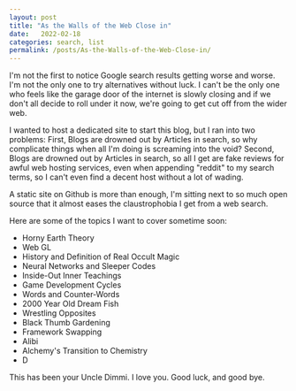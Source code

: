 ```yaml
---
layout: post
title: "As the Walls of the Web Close in"
date:   2022-02-18
categories: search, list
permalink: /posts/As-the-Walls-of-the-Web-Close-in/
---
```

I'm not the first to notice Google search results getting worse and worse. I'm not the only one to try alternatives without luck. I can't be the only one who feels like the garage door of the internet is slowly closing and if we don't all decide to roll under it now, we're going to get cut off from the wider web.

I wanted to host a dedicated site to start this blog, but I ran into two problems:
First, Blogs are drowned out by Articles in search, so why complicate things when all I'm doing is screaming into the void?
Second, Blogs are drowned out by Articles in search, so all I get are fake reviews for awful web hosting services, even when appending "reddit" to my search terms, so I can't even find a decent host without a lot of wading.

A static site on Github is more than enough, I'm sitting next to so much open source that it almost eases the claustrophobia I get from a web search.

Here are some of the topics I want to cover sometime soon:
- Horny Earth Theory
- Web GL
- History and Definition of Real Occult Magic
- Neural Networks and Sleeper Codes
- Inside-Out Inner Teachings
- Game Development Cycles
- Words and Counter-Words
- 2000 Year Old Dream Fish
- Wrestling Opposites
- Black Thumb Gardening
- Framework Swapping
- Alibi
- Alchemy's Transition to Chemistry
- D

This has been your Uncle Dimmi. 
I love you.
Good luck, and good bye.
